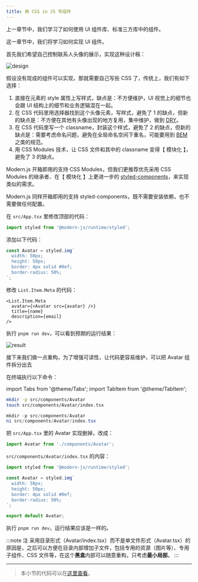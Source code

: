 ```yaml
---
title: 用 CSS in JS 写组件
---
```


上一章节中，我们学习了如何使用 UI 组件库、标准三方库中的组件。

这一章节中，我们将学习如何实现 UI 组件。

首先我们希望自己控制联系人头像的展示，实现这种设计稿：

![design](https://lf3-static.bytednsdoc.com/obj/eden-cn/aphqeh7uhohpquloj/modern-js/docs/06/design1.png)

假设没有现成的组件可以实现，那就需要自己写些 CSS 了，传统上，我们有如下选择：

1. 直接在元素的 style 属性上写样式，缺点是：不方便维护，UI 视觉上的细节也会跟 UI 结构上的细节和业务逻辑混在一起。
2. 在 CSS 代码里用选择器找到这个头像元素，写样式，避免了 1 的缺点，但新的缺点是：不方便在其他有头像出现的地方复用，集中维护，做到 [DRY](https://en.wikipedia.org/wiki/Don't_repeat_yourself)。
3. 在 CSS 代码里写一个 classname，封装这个样式，避免了 2 的缺点，但新的缺点是：需要考虑命名问题，避免在全局命名空间下重名，可能要用到 [BEM](http://getbem.com/) 之类的规范。
4. 用 CSS Modules 技术，让 CSS 文件和其中的 classname 变得【 模块化 】，避免了 3 的缺点。

Modern.js 开箱即用的支持 CSS Modules，但我们更推荐优先采用 CSS Modules 的继承者、在【 模块化 】上更进一步的 [styled-components](https://styled-components.com/)，来实现类似的需求。

Modern.js 同样开箱即用的支持 styled-components，既不需要安装依赖，也不需要做任何配置。

在 `src/App.tsx` 里修改顶部的代码：

```javascript
import styled from '@modern-js/runtime/styled';
```

添加以下代码：

```javascript
const Avatar = styled.img`
  width: 50px;
  height: 50px;
  border: 4px solid #0ef;
  border-radius: 50%;
`;
```

修改 `List.Item.Meta` 的代码：

```tsx
<List.Item.Meta
  avatar={<Avatar src={avatar} />}
  title={name}
  description={email}
/>
```

执行 `pnpm run dev`，可以看到预期的运行结果：

![result](https://lf3-static.bytednsdoc.com/obj/eden-cn/aphqeh7uhohpquloj/modern-js/docs/06/result1.png)

接下来我们做一点重构，为了增强可读性，让代码更容易维护，可以把 Avatar 组件拆分出去

在终端执行以下命令：

import Tabs from '@theme/Tabs';
import TabItem from '@theme/TabItem';

<Tabs>
<TabItem value="macOS" label="macOS" default>

```bash
mkdir -p src/components/Avatar
touch src/components/Avatar/index.tsx
```

</TabItem>
<TabItem value="Windows" label="Windows">

```powershell
mkdir -p src/components/Avatar
ni src/components/Avatar/index.tsx
```

</TabItem>
</Tabs>

把 `src/App.tsx` 里的 Avatar 实现删掉，改成：

```javascript
import Avatar from './components/Avatar';
```

`src/components/Avatar/index.tsx` 的内容：

```javascript
import styled from '@modern-js/runtime/styled';

const Avatar = styled.img`
  width: 50px;
  height: 50px;
  border: 4px solid #0ef;
  border-radius: 50%;
`;

export default Avatar;
```

执行 `pnpm run dev`，运行结果应该是一样的。

:::note 注
采用目录形式（Avatar/index.tsx）而不是单文件形式（Avatar.tsx）的原因是，之后可以方便在目录内部增加子文件，包括专用的资源（图片等）、专用子组件、CSS 文件等，在这个**黑盒**内部可以随意重构，只考虑**最小局部**。
:::

---

> 本小节的代码可以在[这里查看](https://github.com/modern-js-dev/modern-js-examples/tree/main/tutorials/c06/hello-modern)。
